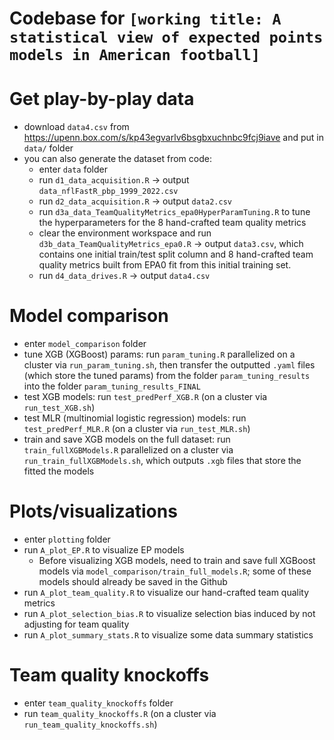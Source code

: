 
# Codebase for `[working title: A statistical view of expected points models in American football]`

# Get play-by-play data
* download `data4.csv` from https://upenn.box.com/s/kp43egvarlv6bsgbxuchnbc9fcj9iave and put in `data/` folder
* you can also generate the dataset from code:
  * enter `data` folder
  * run `d1_data_acquisition.R` -> output `data_nflFastR_pbp_1999_2022.csv`
  * run `d2_data_acquisition.R` -> output `data2.csv`
  * run `d3a_data_TeamQualityMetrics_epa0HyperParamTuning.R` to tune the hyperparameters for the 8 hand-crafted team quality metrics
  * clear the environment workspace and run `d3b_data_TeamQualityMetrics_epa0.R` -> output `data3.csv`, which contains one initial train/test split column and 8 hand-crafted team quality metrics built from EPA0 fit from this initial training set.
  * run `d4_data_drives.R` -> output `data4.csv`

# Model comparison
* enter `model_comparison` folder
* tune XGB (XGBoost) params: run `param_tuning.R` parallelized on a cluster via `run_param_tuning.sh`, then transfer the outputted `.yaml` files (which store the tuned params) from the folder `param_tuning_results` into the folder `param_tuning_results_FINAL`
* test XGB models: run `test_predPerf_XGB.R` (on a cluster via `run_test_XGB.sh`)
* test MLR (multinomial logistic regression) models: run `test_predPerf_MLR.R` (on a cluster via `run_test_MLR.sh`)
* train and save XGB models on the full dataset: run `train_fullXGBModels.R` parallelized on a cluster via `run_train_fullXGBModels.sh`, which outputs `.xgb` files that store the fitted the models

# Plots/visualizations
* enter `plotting` folder
* run `A_plot_EP.R` to visualize EP models
    * Before visualizing XGB models, need to train and save full XGBoost models via `model_comparison/train_full_models.R`; some of these models should already be saved in the Github
* run `A_plot_team_quality.R` to visualize our hand-crafted team quality metrics
* run `A_plot_selection_bias.R` to visualize selection bias induced by not adjusting for team quality
* run `A_plot_summary_stats.R` to visualize some data summary statistics

# Team quality knockoffs
* enter `team_quality_knockoffs` folder
* run `team_quality_knockoffs.R` (on a cluster via `run_team_quality_knockoffs.sh`)


